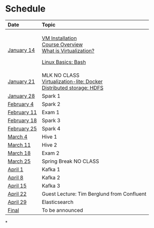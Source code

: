 # Schedule



<table>
  <thead>
    <tr>
      <th style="text-align:left">Date</th>
      <th style="text-align:left">Topic</th>
    </tr>
  </thead>
  <tbody>
    <tr>
      <td style="text-align:left"><a href="schedule-1/course-schedule/lecture.md">January 14</a>
      </td>
      <td style="text-align:left">
        <p><a href="https://github.com/sstirlin/MSBX5420Spring2019/blob/master/0101vminstallation/README.md">VM Installation</a>
          <br
          /><a href="https://github.com/sstirlin/MSBX5420Spring2019/blob/master/0102courseoverview/README.md">Course Overview</a>
          <br
          /><a href="https://github.com/sstirlin/MSBX5420Spring2019/blob/master/0103whatisvirtualization/README.md">What is Virtualization?</a>
        </p>
        <p><a href="https://github.com/sstirlin/MSBX5420Spring2019/blob/master/0104bash/README.md">Linux Basics: Bash</a>
        </p>
      </td>
    </tr>
    <tr>
      <td style="text-align:left"><a href="schedule-1/course-schedule/lecture-1.md">January 21</a>
      </td>
      <td style="text-align:left">MLK NO CLASS
        <br /><a href="https://github.com/sstirlin/MSBX5420Spring2019/blob/master/0201docker/README.md">Virtualization-lite: Docker</a>
        <br
        /><a href="https://github.com/sstirlin/MSBX5420Spring2019/blob/master/0202hdfs/README.md">Distributed storage: HDFS</a>
      </td>
    </tr>
    <tr>
      <td style="text-align:left"><a href>January 28</a>
      </td>
      <td style="text-align:left">Spark 1</td>
    </tr>
    <tr>
      <td style="text-align:left"><a href>February 4</a>
      </td>
      <td style="text-align:left">Spark 2</td>
    </tr>
    <tr>
      <td style="text-align:left"><a href>February 11</a>
      </td>
      <td style="text-align:left">Exam 1</td>
    </tr>
    <tr>
      <td style="text-align:left"><a href="schedule-1/course-schedule/february-18.md">February 18</a>
      </td>
      <td style="text-align:left">Spark 3</td>
    </tr>
    <tr>
      <td style="text-align:left"><a href>February 25</a>
      </td>
      <td style="text-align:left">Spark 4</td>
    </tr>
    <tr>
      <td style="text-align:left"><a href>March 4</a>
      </td>
      <td style="text-align:left">Hive 1</td>
    </tr>
    <tr>
      <td style="text-align:left"><a href="schedule-1/course-schedule/march-11.md">March 11</a>
      </td>
      <td style="text-align:left">Hive 2</td>
    </tr>
    <tr>
      <td style="text-align:left"><a href="schedule-1/course-schedule/march-18.md">March 18</a>
      </td>
      <td style="text-align:left">Exam 2</td>
    </tr>
    <tr>
      <td style="text-align:left"><a href="schedule-1/course-schedule/march-25.md">March 25</a>
      </td>
      <td style="text-align:left">Spring Break NO CLASS</td>
    </tr>
    <tr>
      <td style="text-align:left"><a href="schedule-1/course-schedule/april-1.md">April 1</a>
      </td>
      <td style="text-align:left">Kafka 1</td>
    </tr>
    <tr>
      <td style="text-align:left"><a href="schedule-1/course-schedule/april-8.md">April 8</a>
      </td>
      <td style="text-align:left">Kafka 2</td>
    </tr>
    <tr>
      <td style="text-align:left"><a href="schedule-1/course-schedule/april-15.md">April 15</a>
      </td>
      <td style="text-align:left">Kafka 3</td>
    </tr>
    <tr>
      <td style="text-align:left"><a href="schedule-1/course-schedule/april-22.md">April 22</a>
      </td>
      <td style="text-align:left">Guest Lecture: Tim Berglund from Confluent</td>
    </tr>
    <tr>
      <td style="text-align:left"><a href>April 29</a>
      </td>
      <td style="text-align:left">Elasticsearch</td>
    </tr>
    <tr>
      <td style="text-align:left"><a href="schedule-1/course-schedule/final.md">Final</a>
      </td>
      <td style="text-align:left">To be announced</td>
    </tr>
  </tbody>
</table>* 

